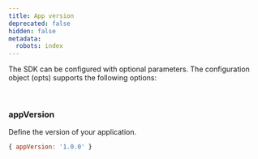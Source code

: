 ```yaml
---
title: App version
deprecated: false
hidden: false
metadata:
  robots: index
---
```

The SDK can be configured with optional parameters. The configuration object (opts) supports the following options:

<br />

### appVersion

Define the version of your application.

```javascript
{ appVersion: '1.0.0' }
```